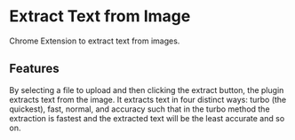# Extract Text from Image
Chrome Extension to extract text from images.
## Features
By selecting a file to upload and then clicking the extract button, the plugin extracts text from the image.
It extracts text in four distinct ways: turbo (the quickest), fast, normal, and accuracy such that in the turbo method the extraction is fastest and the extracted text will be the least accurate and so on.
